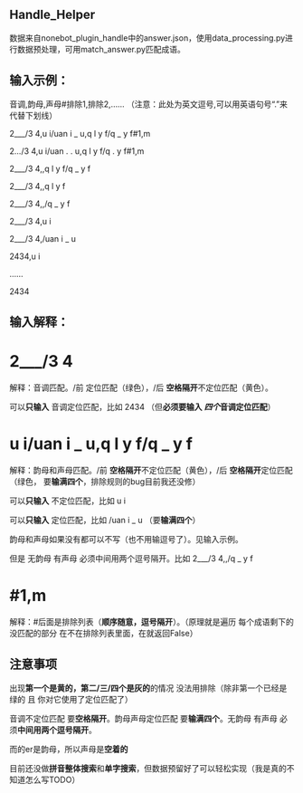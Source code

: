 ## Handle_Helper
数据来自nonebot_plugin_handle中的answer.json，使用data_processing.py进行数据预处理，可用match_answer.py匹配成语。

## 输入示例： 
音调,韵母,声母#排除1,排除2,……    （注意：此处为英文逗号,可以用英语句号“.”来代替下划线）

2___/3 4,u i/uan i _ u,q l y f/q _ y f#1,m

2.../3 4,u i/uan . . u,q l y f/q . y f#1,m


2___/3 4,,q l y f/q _ y f

2___/3 4,,q l y f

2___/3 4,,/q _ y f


2___/3 4,u i

2___/3 4,/uan i _ u

2434,u i

……

2434


## 输入解释：
# 2___/3 4

解释：音调匹配。/前 定位匹配（绿色），/后 **空格隔开**不定位匹配（黄色）。

可以**只输入** 音调定位匹配，比如  2434  （但**必须要输入 *四个*音调定位匹配**）

# u i/uan i _ u,q l y f/q _ y f

解释：韵母和声母匹配。/前 **空格隔开**不定位匹配（黄色），/后 **空格隔开**定位匹配（绿色，  要**输满四个**，排除规则的bug目前我还没修）

可以**只输入** 不定位匹配，比如  u i

可以**只输入** 定位匹配，比如  /uan i _ u  （要**输满四个**）

韵母和声母如果没有都可以不写（也不用输逗号了）。见输入示例。

但是 无韵母 有声母 必须中间用两个逗号隔开。比如  2___/3 4,,/q _ y f

# #1,m

解释：#后面是排除列表（**顺序随意，逗号隔开**）。（原理就是遍历 每个成语剩下的没匹配的部分 在不在排除列表里面，在就返回False）

## 注意事项

出现**第一个是黄的，第二/三/四个是灰的**的情况 没法用排除（除非第一个已经是绿的 且 你对它使用了定位匹配了）

音调不定位匹配 要**空格隔开**。韵母声母定位匹配 要**输满四个**。无韵母 有声母 必须**中间用两个逗号隔开**。

而的er是韵母，所以声母是**空着的**

目前还没做**拼音整体搜索**和**单字搜索**，但数据预留好了可以轻松实现（我是真的不知道怎么写TODO）
